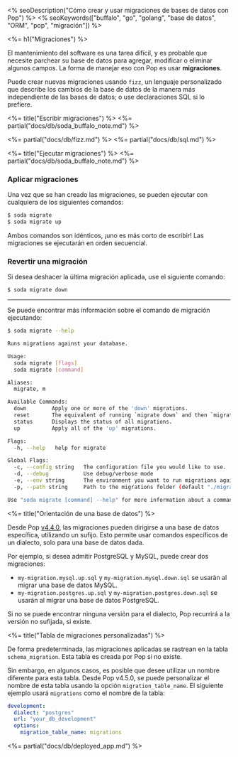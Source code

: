 <% seoDescription("Cómo crear y usar migraciones de bases de datos con Pop") %>
<% seoKeywords(["buffalo", "go", "golang", "base de datos", "ORM", "pop", "migración"]) %>

<%= h1("Migraciones") %>

El mantenimiento del software es una tarea difícil, y es probable que necesite parchear su base de datos para agregar, modificar o eliminar algunos campos. La forma de manejar eso con Pop es usar **migraciones**.

Puede crear nuevas migraciones usando `fizz`, un lenguaje personalizado que describe los cambios de la base de datos de la manera más independiente de las bases de datos; o use declaraciones SQL si lo prefiere.

<%= title("Escribir migraciones") %>
<%= partial("docs/db/soda_buffalo_note.md") %>

<%= partial("docs/db/fizz.md") %>
<%= partial("docs/db/sql.md") %>

<%= title("Ejecutar migraciones") %>
<%= partial("docs/db/soda_buffalo_note.md") %>

### Aplicar migraciones
Una vez que se han creado las migraciones, se pueden ejecutar con cualquiera de los siguientes comandos:

```bash
$ soda migrate
$ soda migrate up
```

Ambos comandos son idénticos, ¡uno es más corto de escribir! Las migraciones se ejecutarán en orden secuencial.

### Revertir una migración
Si desea deshacer la última migración aplicada, use el siguiente comando:

```bash
$ soda migrate down
```

---

Se puede encontrar más información sobre el comando de migración ejecutando:

```bash
$ soda migrate --help

Runs migrations against your database.

Usage:
  soda migrate [flags]
  soda migrate [command]

Aliases:
  migrate, m

Available Commands:
  down        Apply one or more of the 'down' migrations.
  reset       The equivalent of running `migrate down` and then `migrate up`
  status      Displays the status of all migrations.
  up          Apply all of the 'up' migrations.

Flags:
  -h, --help   help for migrate

Global Flags:
  -c, --config string   The configuration file you would like to use.
  -d, --debug           Use debug/verbose mode
  -e, --env string      The environment you want to run migrations against. Will use $GO_ENV if set. (default "development")
  -p, --path string     Path to the migrations folder (default "./migrations")

Use "soda migrate [command] --help" for more information about a command.
```

<%= title("Orientación de una base de datos") %>

Desde Pop [v4.4.0](https://github.com/gobuffalo/pop/releases/tag/v4.4.0), las migraciones pueden dirigirse a una base de datos específica, utilizando un sufijo. Esto permite usar comandos específicos de un dialecto, solo para una base de datos dada.

Por ejemplo, si desea admitir PostgreSQL y MySQL, puede crear dos migraciones:

* `my-migration.mysql.up.sql` y `my-migration.mysql.down.sql` se usarán al migrar una base de datos MySQL.
* `my-migration.postgres.up.sql` y `my-migration.postgres.down.sql` se usarán al migrar una base de datos PostgreSQL.

Si no se puede encontrar ninguna versión para el dialecto, Pop recurrirá a la versión no sufijada, si existe.

<%= title("Tabla de migraciones personalizadas") %>

De forma predeterminada, las migraciones aplicadas se rastrean en la tabla `schema_migration`. Esta tabla es creada por Pop si no existe.

Sin embargo, en algunos casos, es posible que desee utilizar un nombre diferente para esta tabla. Desde Pop v4.5.0, se puede personalizar el nombre de esta tabla usando la opción `migration_table_name`. El siguiente ejemplo usará `migrations` como el nombre de la tabla:

```yaml
development:
  dialect: "postgres"
  url: "your_db_development"
  options:
    migration_table_name: migrations
```

<%= partial("docs/db/deployed_app.md") %>